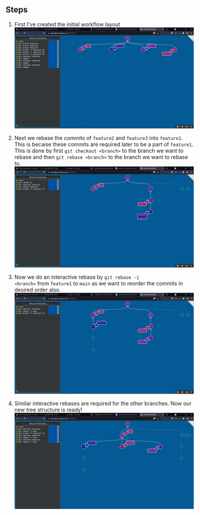 ## Steps

1) First I've created the initial workflow layout
   ![step 1](Step1.png)

2) Next we rebase the commits of <code>feature2</code> and <code>feature3</code> into <code>feature1</code>. This is becaise these commits are required later to be a part of <code>feature1</code>. This is done by first <code>git checkout \<branch\></code> to the branch we want to rebase and then <code>git rebase \<branch\></code> to the branch we want to rebase to.
   ![step 2](Step2.png)

3) Now we do an interactive rebase by <code>git rebase -i \<branch\></code> from <code>feature1</code> to <code>main</code> as we want to reorder the commits in desired order also.
   ![step 3](Step3.png)

4) Similar interactive rebases are required for the other branches. Now our new tree structure is ready!
  ![step 4](Step4.png)
